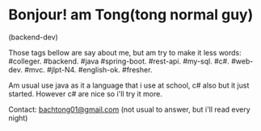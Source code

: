 # Bonjour! am Tong(tong normal guy)
(backend-dev)

Those tags bellow are say about me, but am try to make it less words:
#colleger. #backend. #java #spring-boot. #rest-api. #my-sql. #c#. #web-dev. #mvc. #jlpt-N4. #english-ok. #fresher.

Am usual use java as it a language that i use at school, c# also but it just started. However c# are nice so i'll try it more.

Contact: bachtong01@gmail.com (not usual to answer, but i'll read every night)
